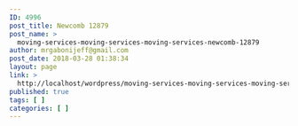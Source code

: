 ```yaml
---
ID: 4996
post_title: Newcomb 12879
post_name: >
  moving-services-moving-services-moving-services-newcomb-12879
author: mrgabonijeff@gmail.com
post_date: 2018-03-28 01:38:34
layout: page
link: >
  http://localhost/wordpress/moving-services-moving-services-moving-services-newcomb-12879/
published: true
tags: [ ]
categories: [ ]
---
```

